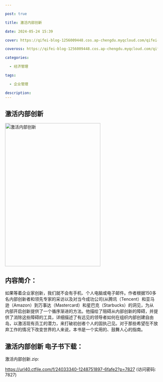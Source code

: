 ```yaml
---

post: true

title: 激活内部创新

date: 2024-05-24 15:39

cover: https://qifei-blog-1256009448.cos.ap-chengdu.myqcloud.com/qifei-blog/66260c7f0ea9cb14034b6cfd.jpg

coveross: https://qifei-blog-1256009448.cos.ap-chengdu.myqcloud.com/qifei-blog/66260c7f0ea9cb14034b6cfd.jpg

categories:

  - 经济管理

tags:

  - 企业管理

description:
---
```


## 激活内部创新
<img alt="激活内部创新 " class="aligncenter loading" data-was-processed="true" decoding="async" fetchpriority="high" height="471" src="https://qifei-blog-1256009448.cos.ap-chengdu.myqcloud.com/qifei-blog/66260c7f0ea9cb14034b6cfd.jpg" style="cursor: zoom-in;" width="314"/>

## 内容简介：

如果等着企业家创新，我们就不会有手机、个人电脑或电子邮件。作者根据150多名内部创新者和领先专家的采访以及对当今成功公司(从腾讯（Tencent）和亚马逊（Amazon）到万事达（Mastercard）和星巴克（Starbucks）的洞见，为从内部开启创新提供了一个循序渐进的方法。他描绘了阻碍从内部创新的障碍，并提供了消除这些障碍的工具，详细描述了有远见的领导者如何在组织内部创建自由岛，以激活现有员工的潜力，来打破初创者个人的固执己见。对于那些希望在不放弃工作的情况下改变世界的人来说，本书是一个实用的、鼓舞人心的指南。

## 激活内部创新 电子书下载：
激活内部创新.zip: 

https://url40.ctfile.com/f/24033340-1248751897-6fafe2?p=7827 (访问密码: 7827)
